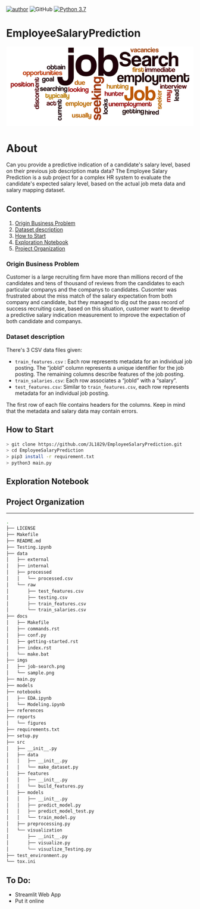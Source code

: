[![author](https://img.shields.io/badge/author-JohnnyLu-red.svg)](https://www.linkedin.com/in/jl1829/)
![GitHub](https://img.shields.io/github/license/jl1829/EmployeeSalaryPrediction)
[![Python 3.7](https://img.shields.io/badge/python-3.7.7-blue.svg)](https://www.python.org/downloads/release/python-377/)

EmployeeSalaryPrediction
==============================
![image](https://raw.githubusercontent.com/JL1829/EmployeeSalaryPrediction/master/imgs/job-search.png)


# About
Can you provide a predictive indication of a candidate's salary level, based on their previous job description mata data? The Employee Salary Prediction is a sub project for a complex HR system to evaluate the candidate's expected salary level, based on the actual job meta data and salary mapping dataset. 


## Contents

1. [Origin Business Problem](#1-Origin-Business-Problem)
2. [Dataset description](#2-Dataset-description)
3. [How to Start](#3-How-to-start)
4. [Exploration Notebook](#4-Exploration-Notebook)
5. [Project Organization](#5-Project-Organization)

### Origin Business Problem
Customer is a large recruiting firm have more than millions record of the candidates and tens of thousand of reviews from the candidates to each particular companys and the companys to candidates. Cusomter was frustrated about the miss match of the salary expectation from both company and candidate, but they managed to dig out the pass record of success recruiting case, based on this situation, customer want to develop a predictive salary indication measurement to improve the expectation of both candidate and companys. 

### Dataset description

There's 3 CSV data files given:

* `train_features.csv` : Each row represents metadata for an individual job posting. The “jobId” column represents a unique identifier for the job posting. The remaining columns describe features of the job posting.
* `train_salaries.csv`: Each row associates a “jobId” with a “salary”.
* `test_features.csv`: Similar to `train_features.csv`, each row represents metadata for an individual job posting.

The first row of each file contains headers for the columns. Keep in mind that the metadata and salary data may contain errors.


## How to Start

```bash
> git clone https://github.com/JL1829/EmployeeSalaryPrediction.git
> cd EmployeeSalaryPrediction
> pip3 install -r requirement.txt
> python3 main.py
```

## Exploration Notebook


## Project Organization
------------
```bash
.
├── LICENSE
├── Makefile
├── README.md
├── Testing.ipynb
├── data
│   ├── external
│   ├── internal
│   ├── processed
│   │   └── processed.csv
│   └── raw
│       ├── test_features.csv
│       ├── testing.csv
│       ├── train_features.csv
│       └── train_salaries.csv
├── docs
│   ├── Makefile
│   ├── commands.rst
│   ├── conf.py
│   ├── getting-started.rst
│   ├── index.rst
│   └── make.bat
├── imgs
│   ├── job-search.png
│   └── sample.png
├── main.py
├── models
├── notebooks
│   ├── EDA.ipynb
│   └── Modeling.ipynb
├── references
├── reports
│   └── figures
├── requirements.txt
├── setup.py
├── src
│   ├── __init__.py
│   ├── data
│   │   ├── __init__.py
│   │   └── make_dataset.py
│   ├── features
│   │   ├── __init__.py
│   │   └── build_features.py
│   ├── models
│   │   ├── __init__.py
│   │   ├── predict_model.py
│   │   ├── predict_model_test.py
│   │   └── train_model.py
│   ├── preprocessing.py
│   └── visualization
│       ├── __init__.py
│       ├── visualize.py
│       └── visuzlize_Testing.py
├── test_environment.py
└── tox.ini
```

## To Do:
- Streamlit Web App
- Put it online
